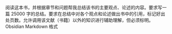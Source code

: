 阅读这本书，并根据章节和问题帮我总结该书的主要观点、论述的内容。要求写一篇 25000 字的总结。要求在总结中对各个观点和论述做出书中的引用，标记好出处页数。允许调用该文献（书籍）以外的知识进行辅助理解，但必须标明。Obsidian Markdown 格式


